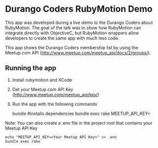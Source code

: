 # Durango Coders RubyMotion Demo

This app was developed during a live demo to the Durango Coders about RubyMotion. The goal of the talk
was to show how RubyMotion can integrate directly with ObjectiveC, but RubyMotion wrappers allow developers
to create the same app with much less code.

This app shows the Durango Coders membership list by using the Meetup.com API (http://www.meetup.com/meetup_api/docs/2/groups/).


## Running the app
1. Install rubymotion and XCode
2. Get your Meetup.com API Key (http://www.meetup.com/meetup_api/key/)
3. Run the app with the following commands

      bundle  #installs dependencies
      bundle exec rake MEETUP_API_KEY=<Your Meetup API key>

Note: You can also create a .env file in the project root that contains your Meetup API Key

    echo "MEETUP_API_KEY=<Your Meetup API Key>" >> .env     
    bundle exec rake
